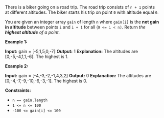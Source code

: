 
There is a biker going on a road trip. The road trip consists of  `n + 1`  points at different altitudes. The biker starts his trip on point  `0`  with altitude equal  `0`.

You are given an integer array  `gain`  of length  `n`  where  `gain[i]`  is the  **net gain in altitude**  between points  `i`​​​​​​ and  `i + 1`  for all (`0 <= i < n)`. Return  _the  **highest altitude**  of a point._

**Example 1:**

**Input:** gain = [-5,1,5,0,-7]
**Output:** 1
**Explanation:** The altitudes are [0,-5,-4,1,1,-6]. The highest is 1.

**Example 2:**

**Input:** gain = [-4,-3,-2,-1,4,3,2]
**Output:** 0
**Explanation:** The altitudes are [0,-4,-7,-9,-10,-6,-3,-1]. The highest is 0.

**Constraints:**

-   `n == gain.length`
-   `1 <= n <= 100`
-   `-100 <= gain[i] <= 100`
